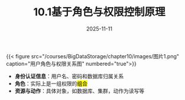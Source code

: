 ﻿---
title: 10.1基于角色与权限控制原理
date: 2025-11-11
type: book
---


{{< figure src="/courses/BigDataStorage/chapter10/images/图片1.png" caption="用户角色与权限关系图" numbered="true">}}
- **身份认证信息**：用户名、密码和数据库归属关系
- **角色**：实际上是一组权限的<mark>组合</mark>
- **资源与动作**：具体对象，如数据库、集群，动作为读写等




